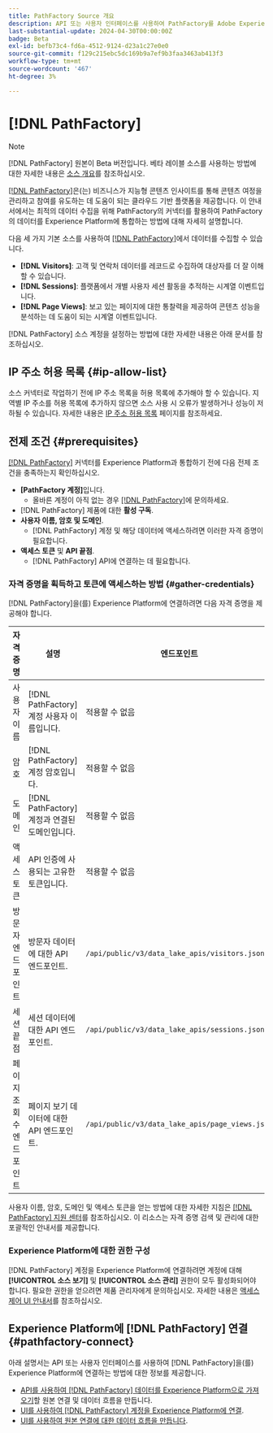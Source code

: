 ```yaml
---
title: PathFactory Source 개요
description: API 또는 사용자 인터페이스를 사용하여 PathFactory를 Adobe Experience Platform에 연결하는 방법을 알아봅니다.
last-substantial-update: 2024-04-30T00:00:00Z
badge: Beta
exl-id: befb73c4-fd6a-4512-9124-d23a1c27e0e0
source-git-commit: f129c215ebc5dc169b9a7ef9b3faa3463ab413f3
workflow-type: tm+mt
source-wordcount: '467'
ht-degree: 3%

---
```


# [!DNL PathFactory]

>[!NOTE]
>
>[!DNL PathFactory] 원본이 Beta 버전입니다. 베타 레이블 소스를 사용하는 방법에 대한 자세한 내용은 [소스 개요](../../home.md#terms-and-conditions)를 참조하십시오.

[[!DNL PathFactory]](https://www.pathfactory.com/)은(는) 비즈니스가 지능형 콘텐츠 인사이트를 통해 콘텐츠 여정을 관리하고 참여를 유도하는 데 도움이 되는 클라우드 기반 플랫폼을 제공합니다. 이 안내서에서는 최적의 데이터 수집을 위해 PathFactory의 커넥터를 활용하여 PathFactory의 데이터를 Experience Platform에 통합하는 방법에 대해 자세히 설명합니다.

다음 세 가지 기본 소스를 사용하여 [[!DNL PathFactory]](https://www.pathfactory.com/)에서 데이터를 수집할 수 있습니다.

* **[!DNL Visitors]**: 고객 및 연락처 데이터를 레코드로 수집하여 대상자를 더 잘 이해할 수 있습니다.
* **[!DNL Sessions]**: 플랫폼에서 개별 사용자 세션 활동을 추적하는 시계열 이벤트입니다.
* **[!DNL Page Views]**: 보고 있는 페이지에 대한 통찰력을 제공하여 콘텐츠 성능을 분석하는 데 도움이 되는 시계열 이벤트입니다.

[!DNL PathFactory] 소스 계정을 설정하는 방법에 대한 자세한 내용은 아래 문서를 참조하십시오.

## IP 주소 허용 목록 {#ip-allow-list}

소스 커넥터로 작업하기 전에 IP 주소 목록을 허용 목록에 추가해야 할 수 있습니다. 지역별 IP 주소를 허용 목록에 추가하지 않으면 소스 사용 시 오류가 발생하거나 성능이 저하될 수 있습니다. 자세한 내용은 [IP 주소 허용 목록](../../ip-address-allow-list.md) 페이지를 참조하세요.

## 전제 조건 {#prerequisites}

[[!DNL PathFactory]](https://www.pathfactory.com/) 커넥터를 Experience Platform과 통합하기 전에 다음 전제 조건을 충족하는지 확인하십시오.

* **[PathFactory 계정]**&#x200B;입니다.
   * 올바른 계정이 아직 없는 경우 [[!DNL PathFactory]](https://www.pathfactory.com/portal/company/contactus.shtml)에 문의하세요.
* [!DNL PathFactory] 제품에 대한 **활성 구독**.
* **사용자 이름, 암호 및 도메인**.
   * [!DNL PathFactory] 계정 및 해당 데이터에 액세스하려면 이러한 자격 증명이 필요합니다.
* **액세스 토큰** 및 **API 끝점**.
   * [!DNL PathFactory] API에 연결하는 데 필요합니다.

### 자격 증명을 획득하고 토큰에 액세스하는 방법 {#gather-credentials}

[!DNL PathFactory]을(를) Experience Platform에 연결하려면 다음 자격 증명을 제공해야 합니다.

| 자격 증명 | 설명 | 엔드포인트 |
| --- | --- | --- |
| 사용자 이름 | [!DNL PathFactory] 계정 사용자 이름입니다. | 적용할 수 없음 |
| 암호 | [!DNL PathFactory] 계정 암호입니다. | 적용할 수 없음 |
| 도메인 | [!DNL PathFactory] 계정과 연결된 도메인입니다. | 적용할 수 없음 |
| 액세스 토큰 | API 인증에 사용되는 고유한 토큰입니다. | 적용할 수 없음 |
| 방문자 엔드포인트 | 방문자 데이터에 대한 API 엔드포인트. | `/api/public/v3/data_lake_apis/visitors.json` |
| 세션 끝점 | 세션 데이터에 대한 API 엔드포인트. | `/api/public/v3/data_lake_apis/sessions.json` |
| 페이지 조회수 엔드포인트 | 페이지 보기 데이터에 대한 API 엔드포인트. | `/api/public/v3/data_lake_apis/page_views.json` |

사용자 이름, 암호, 도메인 및 액세스 토큰을 얻는 방법에 대한 자세한 지침은 [[!DNL PathFactory] 지원 센터](https://support.pathfactory.com/categories/adobe/)를 참조하십시오. 이 리소스는 자격 증명 검색 및 관리에 대한 포괄적인 안내서를 제공합니다.

### Experience Platform에 대한 권한 구성

[!DNL PathFactory] 계정을 Experience Platform에 연결하려면 계정에 대해 **[!UICONTROL 소스 보기]** 및 **[!UICONTROL 소스 관리]** 권한이 모두 활성화되어야 합니다. 필요한 권한을 얻으려면 제품 관리자에게 문의하십시오. 자세한 내용은 [액세스 제어 UI 안내서](../../../access-control/ui/overview.md)를 참조하십시오.

## Experience Platform에 [!DNL PathFactory] 연결 {#pathfactory-connect}

아래 설명서는 API 또는 사용자 인터페이스를 사용하여 [!DNL PathFactory]을(를) Experience Platform에 연결하는 방법에 대한 정보를 제공합니다.

* [API를 사용하여  [!DNL PathFactory] 데이터를 Experience Platform으로 가져오기](../../tutorials/api/create/marketing-automation/pathfactory.md)할 원본 연결 및 데이터 흐름을 만듭니다.
* [UI를 사용하여  [!DNL PathFactory] 계정을 Experience Platform에 연결](../../tutorials/ui/create/marketing-automation/pathfactory.md).
* [UI를 사용하여 원본 연결에 대한 데이터 흐름을 만듭니다](../../tutorials/ui/dataflow/marketing-automation.md).
